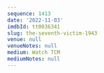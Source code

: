 ```yaml
---
sequence: 1413
date: '2022-11-03'
imdbId: tt0036341
slug: the-seventh-victim-1943
venue: null
venueNotes: null
medium: Watch TCM
mediumNotes: null
---
```


